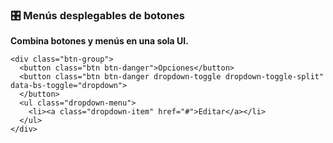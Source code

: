 ### **🎛️ Menús desplegables de botones**

**Combina botones y menús en una sola UI.**

```
<div class="btn-group">
  <button class="btn btn-danger">Opciones</button>
  <button class="btn btn-danger dropdown-toggle dropdown-toggle-split" data-bs-toggle="dropdown">
  </button>
  <ul class="dropdown-menu">
    <li><a class="dropdown-item" href="#">Editar</a></li>
  </ul>
</div>
```